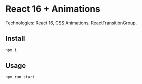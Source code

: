 # React 16 + Animations

Technologies: React 16, CSS Animations, ReactTransitionGroup.


## Install

````bash
npm i
````

## Usage

````bash
npm run start
````
